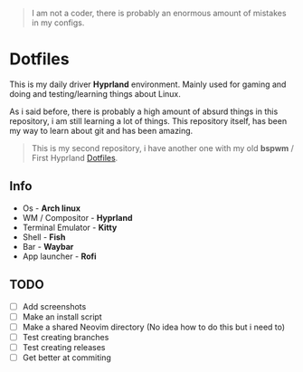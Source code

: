 > I am not a coder, there is probably an enormous amount of mistakes in my configs.


# Dotfiles


This is my daily driver **Hyprland** environment. Mainly used for gaming and doing and testing/learning things about Linux.

As i said before, there is probably a high amount of absurd things in this repository, i am still learning a lot of things.
This repository itself, has been my way to learn about git and has been amazing.

> This is my second repository, i have another one with my old **bspwm** / First Hyprland [Dotfiles](https://github.com/hydraPV/.dotfiles-old).

## Info

- Os - **Arch linux**
- WM / Compositor - **Hyprland**
- Terminal Emulator - **Kitty**
- Shell - **Fish**
- Bar - **Waybar**
- App launcher - **Rofi**

## TODO
- [ ] Add screenshots
- [ ] Make an install script
- [ ] Make a shared Neovim directory (No idea how to do this but i need to)
- [ ] Test creating branches
- [ ] Test creating releases
- [ ] Get better at commiting
